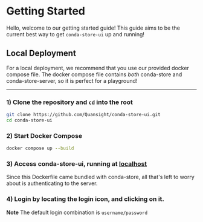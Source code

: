 # Getting Started

Hello, welcome to our getting started guide! This guide aims to be the current best way to get `conda-store-ui` up and running!

## Local Deployment

For a local deployment, we recommend that you use our provided docker compose file. The docker compose file contains _both_ conda-store and conda-store-server, so it is perfect for a playground!

------------------------

### 1) Clone the repository and `cd` into the root

```bash
git clone https://github.com/Quansight/conda-store-ui.git
cd conda-store-ui
```

### 2) Start Docker Compose

```bash
docker compose up --build
```

### 3) Access conda-store-ui, running at [localhost](https://localhost)

Since this Dockerfile came bundled with conda-store, all that's left to worry about is authenticating to the server.

### 4) Login by locating the login icon, and clicking on it. 

**Note** The default login combination is `username/password`
